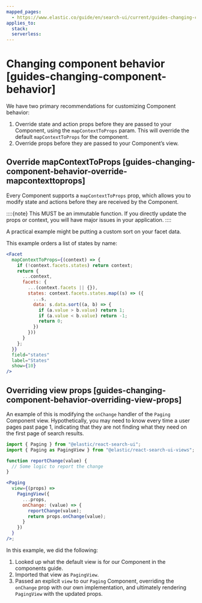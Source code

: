 ```yaml
---
mapped_pages:
  - https://www.elastic.co/guide/en/search-ui/current/guides-changing-component-behavior.html
applies_to:
  stack:
  serverless:
---
```


# Changing component behavior [guides-changing-component-behavior]

We have two primary recommendations for customizing Component behavior:

1. Override state and action props before they are passed to your Component, using the `mapContextToProps` param. This will override the default `mapContextToProps` for the component.
2. Override props before they are passed to your Component’s view.

## Override mapContextToProps [guides-changing-component-behavior-override-mapcontexttoprops]

Every Component supports a `mapContextToProps` prop, which allows you to modify state and actions before they are received by the Component.

::::{note}
This MUST be an immutable function. If you directly update the props or context, you will have major issues in your application.
::::

A practical example might be putting a custom sort on your facet data.

This example orders a list of states by name:

```jsx
<Facet
  mapContextToProps={(context) => {
    if (!context.facets.states) return context;
    return {
      ...context,
      facets: {
        ...(context.facets || {}),
        states: context.facets.states.map((s) => ({
          ...s,
          data: s.data.sort((a, b) => {
            if (a.value > b.value) return 1;
            if (a.value < b.value) return -1;
            return 0;
          })
        }))
      }
    };
  }}
  field="states"
  label="States"
  show={10}
/>
```

## Overriding view props [guides-changing-component-behavior-overriding-view-props]

An example of this is modifying the `onChange` handler of the `Paging` Component view. Hypothetically, you may need to know every time a user pages past page 1, indicating that they are not finding what they need on the first page of search results.

```jsx
import { Paging } from "@elastic/react-search-ui";
import { Paging as PagingView } from "@elastic/react-search-ui-views";

function reportChange(value) {
  // Some logic to report the change
}

<Paging
  view={(props) =>
    PagingView({
      ...props,
      onChange: (value) => {
        reportChange(value);
        return props.onChange(value);
      }
    })
  }
/>;
```

In this example, we did the following:

1. Looked up what the default view is for our Component in the components guide.
2. Imported that view as `PagingView`.
3. Passed an explicit `view` to our `Paging` Component, overriding the `onChange` prop with our own implementation, and ultimately rendering `PagingView` with the updated props.
